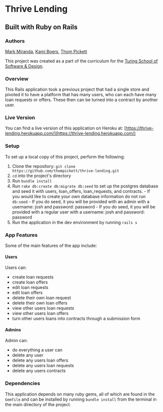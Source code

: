 # Thrive Lending
## Built with Ruby on Rails

### Authors
[Mark Miranda](http://github.com/notmarkmiranda), [Kami Boers](https://github.com/kamiboers), [Thom Pickett](https://github.com/thompickett)

This project was created as a part of the curriculum for the [Turing School of Software & Design](http://turing.io).

### Overview

This Rails application took a previous project that had a single store and pivoted it to have a platform that has many users, who can each have many loan requests or offers. These then can be turned into a contract by another user.

### Live Version

You can find a live version of this application on Heroku at: [https://thrive-lending.herokuapp.com/](https://thrive-lending.herokuapp.com/)

### Setup

To set up a local copy of this project, perform the following:

  1. Clone the repository: `git clone https://github.com/thompickett/thrive-lending.git`
  2. `cd` into the project's directory
  3. Run `bundle install`
  4. Run `rake db:create db:migrate db:seed` to set up the postgres database and seed it with users, loan_offers, loan_requests, and contracts.
    - If you would like to create your own database information do not run `db:seed`
    - If you do seed, it you will be provided with an admin with a username: josh and password: password
    - If you do seed, it you will be provided with a regular user with a username: josh and password: password
  5. Run the application in the dev environment by running `rails s`

### App Features

Some of the main features of the app include:

#### Users
  Users can:
  - create loan requests
  - create loan offers
  - edit loan requests
  - edit loan offers
  - delete their own loan request
  - delete their own loan offers
  - view other users loan requests
  - view other users loan offers
  - turn other users loans into contracts through a submission form

#### Admins

  Admin can:
  - do everything a user can
  - delete any user
  - delete any users loan offers
  - delete any users loan requests
  - delete any users contracts

### Dependencies

This application depends on many ruby gems, all of which are found in the `Gemfile` and can be installed by running `bundle install` from the terminal in the main directory of the project.
